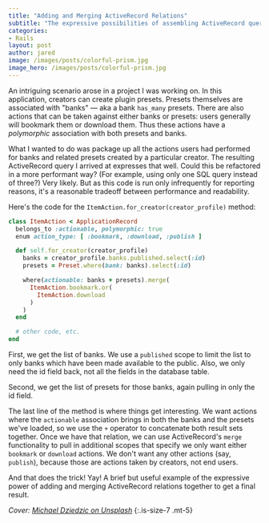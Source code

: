 ```yaml
---
title: "Adding and Merging ActiveRecord Relations"
subtitle: "The expressive possibilities of assembling ActiveRecord queries out of disparate parts make using Rails so fun."
categories:
- Rails
layout: post
author: jared
image: /images/posts/colorful-prism.jpg
image_hero: /images/posts/colorful-prism.jpg
---
```


An intriguing scenario arose in a project I was working on. In this application, creators can create plugin presets. Presets themselves are associated with "banks" — aka a bank `has_many` presets. There are also actions that can be taken against either banks or presets: users generally will bookmark them or download them. Thus these actions have a _polymorphic_ association with both presets and banks.

What I wanted to do was package up all the actions users had performed for banks and related presets created by a particular creator. The resulting ActiveRecord query I arrived at expresses that well. Could this be refactored in a more performant way? (For example, using only one SQL query instead of three?) Very likely. But as this code is run only infrequently for reporting reasons, it's a reasonable tradeoff between performance and readability.

Here's the code for the `ItemAction.for_creator(creator_profile)` method:

```ruby
class ItemAction < ApplicationRecord
  belongs_to :actionable, polymorphic: true
  enum action_type: [ :bookmark, :download, :publish ]

  def self.for_creator(creator_profile)
    banks = creator_profile.banks.published.select(:id)
    presets = Preset.where(bank: banks).select(:id)

    where(actionable: banks + presets).merge(
      ItemAction.bookmark.or(
        ItemAction.download
      )
    )
  end

  # other code, etc.
end
```

First, we get the list of banks. We use a `published` scope to limit the list to only banks which have been made available to the public. Also, we only need the id field back, not all the fields in the database table.

Second, we get the list of presets for those banks, again pulling in only the id field.

The last line of the method is where things get interesting. We want actions where the `actionable` association brings in both the banks and the presets we've loaded, so we use the `+` operator to concatenate both result sets together. Once we have that relation, we can use ActiveRecord's `merge` functionality to pull in additional scopes that specify we only want either `bookmark` or `download` actions. We don't want any other actions (say, `publish`), because those are actions taken by creators, not end users.

And that does the trick! Yay! A brief but useful example of the expressive power of adding and merging ActiveRecord relations together to get a final result.

_Cover: [Michael Dziedzic on Unsplash](https://unsplash.com/photos/dSyhpTGhNHg)_
{:.is-size-7 .mt-5}
